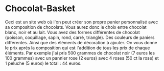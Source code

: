 Chocolat-Basket
========================
Ceci est un site web où l'on peut créer son propre panier personnalisé avec sa composition de chocolats. Vous aurez donc le choix entre chocolat blanc, noir et au lait. Vous avez des formes différentes de chocolat (poisson, coquillage, sapin, rond, carré, triangle). Des couleurs de paniers différentes. Ainsi que des éléments de décoration à ajouter. On vous donne le prix après la composition qui est l'addition de tous les prix de chaque éléments. Par exemple j'ai pris 500 grammes de chocolat noir (7 euros les 100 grammes) avec un pannier rose (2 euros) avec 4 roses (50 ct la rose) et 1 peluche (5 euros) le total :  44 euros. 